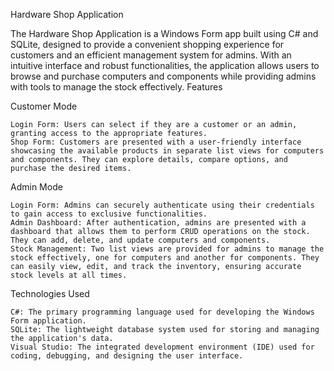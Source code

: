 Hardware Shop Application

The Hardware Shop Application is a Windows Form app built using C# and SQLite, designed to provide a convenient shopping experience for customers and an efficient management system for admins. With an intuitive interface and robust functionalities, the application allows users to browse and purchase computers and components while providing admins with tools to manage the stock effectively.
Features

Customer Mode

    Login Form: Users can select if they are a customer or an admin, granting access to the appropriate features.
    Shop Form: Customers are presented with a user-friendly interface showcasing the available products in separate list views for computers and components. They can explore details, compare options, and purchase the desired items.

Admin Mode

    Login Form: Admins can securely authenticate using their credentials to gain access to exclusive functionalities.
    Admin Dashboard: After authentication, admins are presented with a dashboard that allows them to perform CRUD operations on the stock. They can add, delete, and update computers and components.
    Stock Management: Two list views are provided for admins to manage the stock effectively, one for computers and another for components. They can easily view, edit, and track the inventory, ensuring accurate stock levels at all times.

Technologies Used

    C#: The primary programming language used for developing the Windows Form application.
    SQLite: The lightweight database system used for storing and managing the application's data.
    Visual Studio: The integrated development environment (IDE) used for coding, debugging, and designing the user interface.

